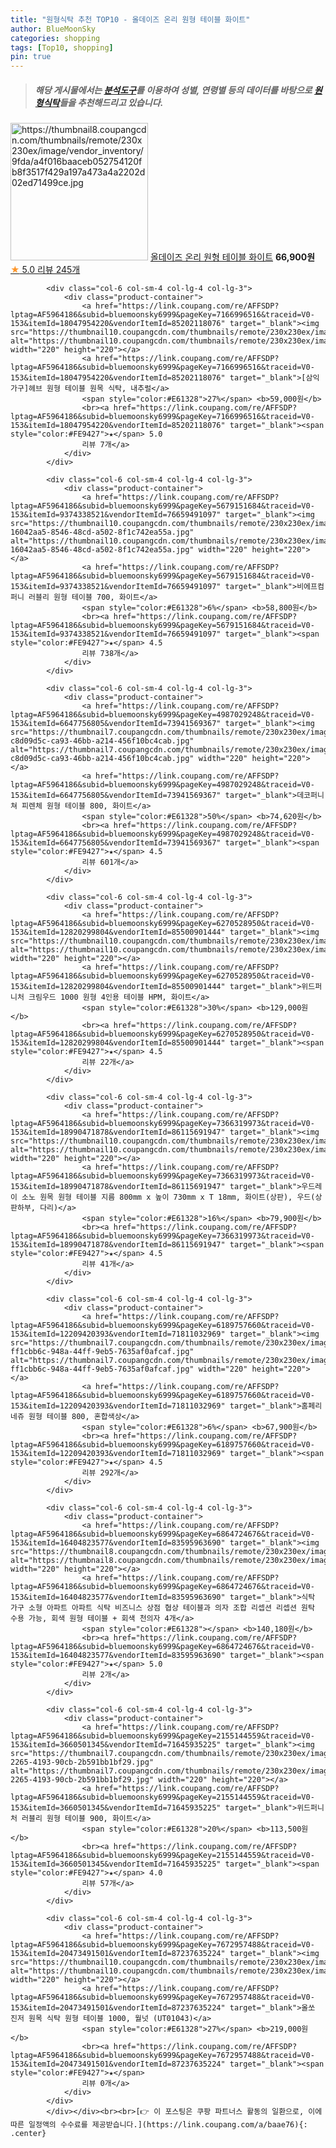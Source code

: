 ```yaml
---
title: "원형식탁 추천 TOP10 - 올데이즈 온리 원형 테이블 화이트"
author: BlueMoonSky
categories: shopping
tags: [Top10, shopping]
pin: true
---
```


> ##### 해당 게시물에서는 [**분석도구**](https://itemscout.io/)를 이용하여 **성별**, **연령별** 등의 데이터를 바탕으로 [**원형식탁**](https://link.coupang.com/a/baae76)들을 추천해드리고 있습니다.
<div class="container"><div class="row">
            <div class="col-6 col-sm-4 col-lg-4 col-lg-3">
                <div class="product-container">
                    <a href="https://link.coupang.com/re/AFFSDP?lptag=AF5964186&subid=bluemoonsky6999&pageKey=5436579960&traceid=V0-153&itemId=8254188955&vendorItemId=79794219001" target="_blank"><img src="https://thumbnail8.coupangcdn.com/thumbnails/remote/230x230ex/image/vendor_inventory/9fda/a4f016baaceb052754120fb8f3517f429a197a473a4a2202d02ed71499ce.jpg" alt="https://thumbnail8.coupangcdn.com/thumbnails/remote/230x230ex/image/vendor_inventory/9fda/a4f016baaceb052754120fb8f3517f429a197a473a4a2202d02ed71499ce.jpg" width="220" height="220"></a>
                    <a href="https://link.coupang.com/re/AFFSDP?lptag=AF5964186&subid=bluemoonsky6999&pageKey=5436579960&traceid=V0-153&itemId=8254188955&vendorItemId=79794219001" target="_blank">올데이즈 온리 원형 테이블 화이트</a>
                    <span style="color:#E61328"></span> <b>66,900원</b>
                    <br><a href="https://link.coupang.com/re/AFFSDP?lptag=AF5964186&subid=bluemoonsky6999&pageKey=5436579960&traceid=V0-153&itemId=8254188955&vendorItemId=79794219001" target="_blank"><span style="color:#FE9427">★</span> 5.0
                    리뷰 245개</a>
                </div>
            </div>
            
            <div class="col-6 col-sm-4 col-lg-4 col-lg-3">
                <div class="product-container">
                    <a href="https://link.coupang.com/re/AFFSDP?lptag=AF5964186&subid=bluemoonsky6999&pageKey=7166996516&traceid=V0-153&itemId=18047954220&vendorItemId=85202118076" target="_blank"><img src="https://thumbnail10.coupangcdn.com/thumbnails/remote/230x230ex/image/vendor_inventory/f0bf/5d175aa1c607b20c2f783269b2c0f940cba2506cc5b209c7541e08a69199.jpg" alt="https://thumbnail10.coupangcdn.com/thumbnails/remote/230x230ex/image/vendor_inventory/f0bf/5d175aa1c607b20c2f783269b2c0f940cba2506cc5b209c7541e08a69199.jpg" width="220" height="220"></a>
                    <a href="https://link.coupang.com/re/AFFSDP?lptag=AF5964186&subid=bluemoonsky6999&pageKey=7166996516&traceid=V0-153&itemId=18047954220&vendorItemId=85202118076" target="_blank">[삼익가구]헤브 원형 테이블 원목 식탁, 내추럴</a>
                    <span style="color:#E61328">27%</span> <b>59,000원</b>
                    <br><a href="https://link.coupang.com/re/AFFSDP?lptag=AF5964186&subid=bluemoonsky6999&pageKey=7166996516&traceid=V0-153&itemId=18047954220&vendorItemId=85202118076" target="_blank"><span style="color:#FE9427">★</span> 5.0
                    리뷰 7개</a>
                </div>
            </div>
            
            <div class="col-6 col-sm-4 col-lg-4 col-lg-3">
                <div class="product-container">
                    <a href="https://link.coupang.com/re/AFFSDP?lptag=AF5964186&subid=bluemoonsky6999&pageKey=5679151684&traceid=V0-153&itemId=9374338521&vendorItemId=76659491097" target="_blank"><img src="https://thumbnail10.coupangcdn.com/thumbnails/remote/230x230ex/image/retail/images/8487342035177529-16042aa5-8546-48cd-a502-8f1c742ea55a.jpg" alt="https://thumbnail10.coupangcdn.com/thumbnails/remote/230x230ex/image/retail/images/8487342035177529-16042aa5-8546-48cd-a502-8f1c742ea55a.jpg" width="220" height="220"></a>
                    <a href="https://link.coupang.com/re/AFFSDP?lptag=AF5964186&subid=bluemoonsky6999&pageKey=5679151684&traceid=V0-153&itemId=9374338521&vendorItemId=76659491097" target="_blank">비에프컴퍼니 러블리 원형 테이블 700, 화이트</a>
                    <span style="color:#E61328">6%</span> <b>58,800원</b>
                    <br><a href="https://link.coupang.com/re/AFFSDP?lptag=AF5964186&subid=bluemoonsky6999&pageKey=5679151684&traceid=V0-153&itemId=9374338521&vendorItemId=76659491097" target="_blank"><span style="color:#FE9427">★</span> 4.5
                    리뷰 738개</a>
                </div>
            </div>
            
            <div class="col-6 col-sm-4 col-lg-4 col-lg-3">
                <div class="product-container">
                    <a href="https://link.coupang.com/re/AFFSDP?lptag=AF5964186&subid=bluemoonsky6999&pageKey=4987029248&traceid=V0-153&itemId=6647756805&vendorItemId=73941569367" target="_blank"><img src="https://thumbnail7.coupangcdn.com/thumbnails/remote/230x230ex/image/retail/images/711035250233478-c8d09d5c-ca93-46bb-a214-456f10bc4cab.jpg" alt="https://thumbnail7.coupangcdn.com/thumbnails/remote/230x230ex/image/retail/images/711035250233478-c8d09d5c-ca93-46bb-a214-456f10bc4cab.jpg" width="220" height="220"></a>
                    <a href="https://link.coupang.com/re/AFFSDP?lptag=AF5964186&subid=bluemoonsky6999&pageKey=4987029248&traceid=V0-153&itemId=6647756805&vendorItemId=73941569367" target="_blank">데코퍼니쳐 피렌체 원형 테이블 800, 화이트</a>
                    <span style="color:#E61328">50%</span> <b>74,620원</b>
                    <br><a href="https://link.coupang.com/re/AFFSDP?lptag=AF5964186&subid=bluemoonsky6999&pageKey=4987029248&traceid=V0-153&itemId=6647756805&vendorItemId=73941569367" target="_blank"><span style="color:#FE9427">★</span> 4.5
                    리뷰 601개</a>
                </div>
            </div>
            
            <div class="col-6 col-sm-4 col-lg-4 col-lg-3">
                <div class="product-container">
                    <a href="https://link.coupang.com/re/AFFSDP?lptag=AF5964186&subid=bluemoonsky6999&pageKey=6270528950&traceid=V0-153&itemId=12820299804&vendorItemId=85500901444" target="_blank"><img src="https://thumbnail10.coupangcdn.com/thumbnails/remote/230x230ex/image/vendor_inventory/cc69/9c8fbf0d5be53a0df819c98f7b26160b3d814dcf67b8681c0240cdd6b1dd.jpg" alt="https://thumbnail10.coupangcdn.com/thumbnails/remote/230x230ex/image/vendor_inventory/cc69/9c8fbf0d5be53a0df819c98f7b26160b3d814dcf67b8681c0240cdd6b1dd.jpg" width="220" height="220"></a>
                    <a href="https://link.coupang.com/re/AFFSDP?lptag=AF5964186&subid=bluemoonsky6999&pageKey=6270528950&traceid=V0-153&itemId=12820299804&vendorItemId=85500901444" target="_blank">위드퍼니처 크림우드 1000 원형 4인용 테이블 HPM, 화이트</a>
                    <span style="color:#E61328">30%</span> <b>129,000원</b>
                    <br><a href="https://link.coupang.com/re/AFFSDP?lptag=AF5964186&subid=bluemoonsky6999&pageKey=6270528950&traceid=V0-153&itemId=12820299804&vendorItemId=85500901444" target="_blank"><span style="color:#FE9427">★</span> 4.5
                    리뷰 22개</a>
                </div>
            </div>
            
            <div class="col-6 col-sm-4 col-lg-4 col-lg-3">
                <div class="product-container">
                    <a href="https://link.coupang.com/re/AFFSDP?lptag=AF5964186&subid=bluemoonsky6999&pageKey=7366319973&traceid=V0-153&itemId=18990471878&vendorItemId=86115691947" target="_blank"><img src="https://thumbnail10.coupangcdn.com/thumbnails/remote/230x230ex/image/rs_quotation_api/yben88gt/8437dec3e822442ba40c6e9cb7165e93.jpg" alt="https://thumbnail10.coupangcdn.com/thumbnails/remote/230x230ex/image/rs_quotation_api/yben88gt/8437dec3e822442ba40c6e9cb7165e93.jpg" width="220" height="220"></a>
                    <a href="https://link.coupang.com/re/AFFSDP?lptag=AF5964186&subid=bluemoonsky6999&pageKey=7366319973&traceid=V0-153&itemId=18990471878&vendorItemId=86115691947" target="_blank">우드레이 소노 원목 원형 테이블 지름 800mm x 높이 730mm x T 18mm, 화이트(상판), 우드(상판하부, 다리)</a>
                    <span style="color:#E61328">16%</span> <b>79,900원</b>
                    <br><a href="https://link.coupang.com/re/AFFSDP?lptag=AF5964186&subid=bluemoonsky6999&pageKey=7366319973&traceid=V0-153&itemId=18990471878&vendorItemId=86115691947" target="_blank"><span style="color:#FE9427">★</span> 4.5
                    리뷰 41개</a>
                </div>
            </div>
            
            <div class="col-6 col-sm-4 col-lg-4 col-lg-3">
                <div class="product-container">
                    <a href="https://link.coupang.com/re/AFFSDP?lptag=AF5964186&subid=bluemoonsky6999&pageKey=6189757660&traceid=V0-153&itemId=12209420393&vendorItemId=71811032969" target="_blank"><img src="https://thumbnail7.coupangcdn.com/thumbnails/remote/230x230ex/image/retail/images/1461753627400365-ff1cbb6c-948a-44ff-9eb5-7635af0afcaf.jpg" alt="https://thumbnail7.coupangcdn.com/thumbnails/remote/230x230ex/image/retail/images/1461753627400365-ff1cbb6c-948a-44ff-9eb5-7635af0afcaf.jpg" width="220" height="220"></a>
                    <a href="https://link.coupang.com/re/AFFSDP?lptag=AF5964186&subid=bluemoonsky6999&pageKey=6189757660&traceid=V0-153&itemId=12209420393&vendorItemId=71811032969" target="_blank">홈페리 네쥬 원형 테이블 800, 혼합색상</a>
                    <span style="color:#E61328">6%</span> <b>67,900원</b>
                    <br><a href="https://link.coupang.com/re/AFFSDP?lptag=AF5964186&subid=bluemoonsky6999&pageKey=6189757660&traceid=V0-153&itemId=12209420393&vendorItemId=71811032969" target="_blank"><span style="color:#FE9427">★</span> 4.5
                    리뷰 292개</a>
                </div>
            </div>
            
            <div class="col-6 col-sm-4 col-lg-4 col-lg-3">
                <div class="product-container">
                    <a href="https://link.coupang.com/re/AFFSDP?lptag=AF5964186&subid=bluemoonsky6999&pageKey=6864724676&traceid=V0-153&itemId=16404823577&vendorItemId=83595963690" target="_blank"><img src="https://thumbnail8.coupangcdn.com/thumbnails/remote/230x230ex/image/vendor_inventory/d930/34b1c5f5101d2951f2e50d6a3d12fc116cfb9d138f7251615256594abfb4.png" alt="https://thumbnail8.coupangcdn.com/thumbnails/remote/230x230ex/image/vendor_inventory/d930/34b1c5f5101d2951f2e50d6a3d12fc116cfb9d138f7251615256594abfb4.png" width="220" height="220"></a>
                    <a href="https://link.coupang.com/re/AFFSDP?lptag=AF5964186&subid=bluemoonsky6999&pageKey=6864724676&traceid=V0-153&itemId=16404823577&vendorItemId=83595963690" target="_blank">식탁 가구 소형 아파트 아파트 식탁 비즈니스 상점 협상 테이블과 의자 조합 리셉션 리셉션 원탁 수용 가능, 회색 원형 테이블 + 회색 천의자 4개</a>
                    <span style="color:#E61328"></span> <b>140,180원</b>
                    <br><a href="https://link.coupang.com/re/AFFSDP?lptag=AF5964186&subid=bluemoonsky6999&pageKey=6864724676&traceid=V0-153&itemId=16404823577&vendorItemId=83595963690" target="_blank"><span style="color:#FE9427">★</span> 5.0
                    리뷰 2개</a>
                </div>
            </div>
            
            <div class="col-6 col-sm-4 col-lg-4 col-lg-3">
                <div class="product-container">
                    <a href="https://link.coupang.com/re/AFFSDP?lptag=AF5964186&subid=bluemoonsky6999&pageKey=2155144559&traceid=V0-153&itemId=3660501345&vendorItemId=71645935225" target="_blank"><img src="https://thumbnail7.coupangcdn.com/thumbnails/remote/230x230ex/image/retail/images/2020/09/24/13/8/593c2f30-2265-4193-90cb-2b591bb1bf29.jpg" alt="https://thumbnail7.coupangcdn.com/thumbnails/remote/230x230ex/image/retail/images/2020/09/24/13/8/593c2f30-2265-4193-90cb-2b591bb1bf29.jpg" width="220" height="220"></a>
                    <a href="https://link.coupang.com/re/AFFSDP?lptag=AF5964186&subid=bluemoonsky6999&pageKey=2155144559&traceid=V0-153&itemId=3660501345&vendorItemId=71645935225" target="_blank">위드퍼니처 러블리 원형 테이블 900, 화이트</a>
                    <span style="color:#E61328">20%</span> <b>113,500원</b>
                    <br><a href="https://link.coupang.com/re/AFFSDP?lptag=AF5964186&subid=bluemoonsky6999&pageKey=2155144559&traceid=V0-153&itemId=3660501345&vendorItemId=71645935225" target="_blank"><span style="color:#FE9427">★</span> 4.0
                    리뷰 57개</a>
                </div>
            </div>
            
            <div class="col-6 col-sm-4 col-lg-4 col-lg-3">
                <div class="product-container">
                    <a href="https://link.coupang.com/re/AFFSDP?lptag=AF5964186&subid=bluemoonsky6999&pageKey=7672957488&traceid=V0-153&itemId=20473491501&vendorItemId=87237635224" target="_blank"><img src="https://thumbnail10.coupangcdn.com/thumbnails/remote/230x230ex/image/vendor_inventory/cffd/b987c58cedc77c8f1a688571507b72c4826dbe8fe9754e481f0051598a1a.jpg" alt="https://thumbnail10.coupangcdn.com/thumbnails/remote/230x230ex/image/vendor_inventory/cffd/b987c58cedc77c8f1a688571507b72c4826dbe8fe9754e481f0051598a1a.jpg" width="220" height="220"></a>
                    <a href="https://link.coupang.com/re/AFFSDP?lptag=AF5964186&subid=bluemoonsky6999&pageKey=7672957488&traceid=V0-153&itemId=20473491501&vendorItemId=87237635224" target="_blank">올쏘 진저 원목 식탁 원형 테이블 1000, 월넛 (UT01043)</a>
                    <span style="color:#E61328">27%</span> <b>219,000원</b>
                    <br><a href="https://link.coupang.com/re/AFFSDP?lptag=AF5964186&subid=bluemoonsky6999&pageKey=7672957488&traceid=V0-153&itemId=20473491501&vendorItemId=87237635224" target="_blank"><span style="color:#FE9427">★</span> 
                    리뷰 0개</a>
                </div>
            </div>
            </div></div><br><br>[👉 이 포스팅은 쿠팡 파트너스 활동의 일환으로, 이에 따른 일정액의 수수료를 제공받습니다.](https://link.coupang.com/a/baae76){: .center}